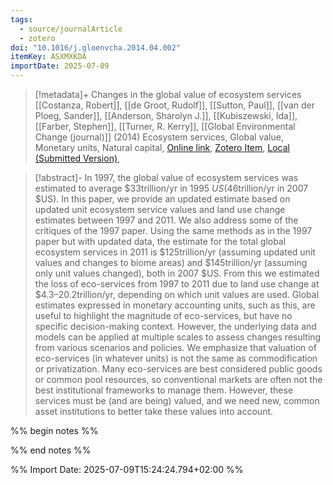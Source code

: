 ```yaml
---
tags:
  - source/journalArticle
  - zotero
doi: "10.1016/j.gloenvcha.2014.04.002"
itemKey: ASXMXKDA
importDate: 2025-07-09
---
```

>[!metadata]+
> Changes in the global value of ecosystem services
> [[Costanza, Robert]], [[de Groot, Rudolf]], [[Sutton, Paul]], [[van der Ploeg, Sander]], [[Anderson, Sharolyn J.]], [[Kubiszewski, Ida]], [[Farber, Stephen]], [[Turner, R. Kerry]], 
> [[Global Environmental Change (journal)]] (2014)
> Ecosystem services, Global value, Monetary units, Natural capital, 
> [Online link](https://www.sciencedirect.com/science/article/pii/S0959378014000685), [Zotero Item](zotero://select/library/items/ASXMXKDA), [Local (Submitted Version)](file://C:/Users/aburg/Documents/references/zotero/storage/CH6YRI46/Costanza2014_Changesglobal.pdf), 

>[!abstract]-
>In 1997, the global value of ecosystem services was estimated to average $33trillion/yr in 1995 $US ($46trillion/yr in 2007 $US). In this paper, we provide an updated estimate based on updated unit ecosystem service values and land use change estimates between 1997 and 2011. We also address some of the critiques of the 1997 paper. Using the same methods as in the 1997 paper but with updated data, the estimate for the total global ecosystem services in 2011 is $125trillion/yr (assuming updated unit values and changes to biome areas) and $145trillion/yr (assuming only unit values changed), both in 2007 $US. From this we estimated the loss of eco-services from 1997 to 2011 due to land use change at $4.3–20.2trillion/yr, depending on which unit values are used. Global estimates expressed in monetary accounting units, such as this, are useful to highlight the magnitude of eco-services, but have no specific decision-making context. However, the underlying data and models can be applied at multiple scales to assess changes resulting from various scenarios and policies. We emphasize that valuation of eco-services (in whatever units) is not the same as commodification or privatization. Many eco-services are best considered public goods or common pool resources, so conventional markets are often not the best institutional frameworks to manage them. However, these services must be (and are being) valued, and we need new, common asset institutions to better take these values into account.

%% begin notes %%

%% end notes %%

%% Import Date: 2025-07-09T15:24:24.794+02:00 %%

